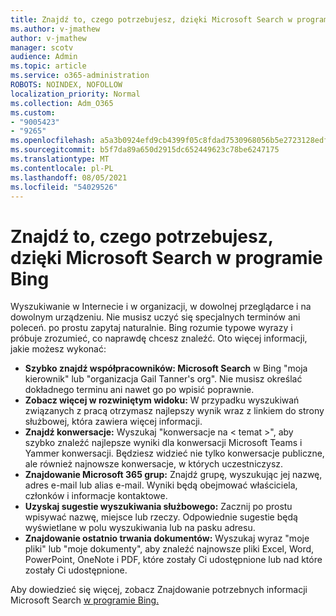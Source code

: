 ```yaml
---
title: Znajdź to, czego potrzebujesz, dzięki Microsoft Search w programie Bing
ms.author: v-jmathew
author: v-jmathew
manager: scotv
audience: Admin
ms.topic: article
ms.service: o365-administration
ROBOTS: NOINDEX, NOFOLLOW
localization_priority: Normal
ms.collection: Adm_O365
ms.custom:
- "9005423"
- "9265"
ms.openlocfilehash: a5a3b0924efd9cb4399f05c8fdad7530968056b5e2723128edf6cfbc2f92f558
ms.sourcegitcommit: b5f7da89a650d2915dc652449623c78be6247175
ms.translationtype: MT
ms.contentlocale: pl-PL
ms.lasthandoff: 08/05/2021
ms.locfileid: "54029526"
---
```

# <a name="find-what-you-need-with-microsoft-search-in-bing"></a>Znajdź to, czego potrzebujesz, dzięki Microsoft Search w programie Bing

Wyszukiwanie w Internecie i w organizacji, w dowolnej przeglądarce i na dowolnym urządzeniu. Nie musisz uczyć się specjalnych terminów ani poleceń. po prostu zapytaj naturalnie. Bing rozumie typowe wyrazy i próbuje zrozumieć, co naprawdę chcesz znaleźć. Oto więcej informacji, jakie możesz wykonać:

- **Szybko znajdź współpracowników: Microsoft Search** w Bing "moja kierownik" lub "organizacja Gail Tanner's org". Nie musisz określać dokładnego terminu ani nawet go po wpisić poprawnie.
- **Zobacz więcej w rozwiniętym widoku:** W przypadku wyszukiwań związanych z pracą otrzymasz najlepszy wynik wraz z linkiem do strony służbowej, która zawiera więcej informacji.
- **Znajdź konwersacje:** Wyszukaj "konwersacje na < temat >", aby szybko znaleźć najlepsze wyniki dla konwersacji Microsoft Teams i Yammer konwersacji. Będziesz widzieć nie tylko konwersacje publiczne, ale również najnowsze konwersacje, w których uczestniczysz.
- **Znajdowanie Microsoft 365 grup:** Znajdź grupę, wyszukując jej nazwę, adres e-mail lub alias e-mail. Wyniki będą obejmować właściciela, członków i informacje kontaktowe.
- **Uzyskaj sugestie wyszukiwania służbowego:** Zacznij po prostu wpisywać nazwę, miejsce lub rzeczy. Odpowiednie sugestie będą wyświetlane w polu wyszukiwania lub na pasku adresu.
- **Znajdowanie ostatnio trwania dokumentów:** Wyszukaj wyraz "moje pliki" lub "moje dokumenty", aby znaleźć najnowsze pliki Excel, Word, PowerPoint, OneNote i PDF, które zostały Ci udostępnione lub nad które zostały Ci udostępnione.

Aby dowiedzieć się więcej, zobacz Znajdowanie potrzebnych informacji Microsoft Search [w programie Bing.](https://go.microsoft.com/fwlink/?linkid=2149027)
